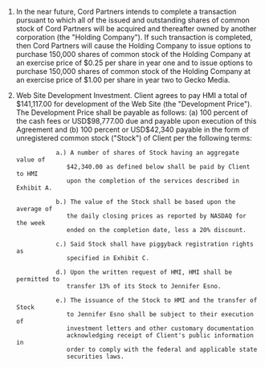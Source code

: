 1. In the near future, Cord Partners intends to complete a transaction pursuant to
which all of the issued and outstanding shares of common stock of Cord Partners
will be acquired and thereafter owned by another corporation (the "Holding
Company"). If such transaction is completed, then Cord Partners will cause the
Holding Company to issue options to purchase 150,000 shares of common stock of
the Holding Company at an exercise price of $0.25 per share in year one and to
issue options to purchase 150,000 shares of common stock of the Holding Company
at an exercise price of $1.00 per share in year two to Gecko Media.

2. Web Site Development Investment. Client agrees to pay HMI a total of
         $141,117.00 for development of the Web Site (the "Development Price").
         The Development Price shall be
         payable as follows: (a) 100 percent of the cash fees or USD$98,777.00
         due and payable upon execution of this Agreement and (b) 100 percent or
         USD$42,340 payable in the form of unregistered common stock ("Stock")
         of Client per the following terms:

                  a.) A number of shares of Stock having an aggregate value of
                     $42,340.00 as defined below shall be paid by Client to HMI
                     upon the completion of the services described in Exhibit A.

                  b.) The value of the Stock shall be based upon the average of
                     the daily closing prices as reported by NASDAQ for the week
                     ended on the completion date, less a 20% discount.

                  c.) Said Stock shall have piggyback registration rights as
                     specified in Exhibit C.

                  d.) Upon the written request of HMI, HMI shall be permitted to
                     transfer 13% of its Stock to Jennifer Esno.

                  e.) The issuance of the Stock to HMI and the transfer of Stock
                     to Jennifer Esno shall be subject to their execution of
                     investment letters and other customary documentation
                     acknowledging receipt of Client's public information in
                     order to comply with the federal and applicable state
                     securities laws.
